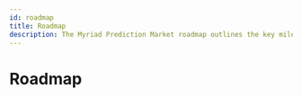 ```yaml
---
id: roadmap
title: Roadmap
description: The Myriad Prediction Market roadmap outlines the key milestones and features that will be developed and released in the coming months.
---
```


# Roadmap